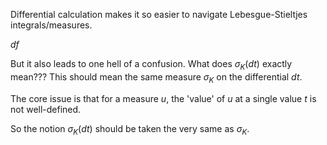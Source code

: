 Differential calculation makes it so easier to navigate Lebesgue-Stieltjes integrals/measures.

$df$

But it also leads to one hell of a confusion. What does $\sigma_K(dt)$ exactly mean???
This should mean the same measure $\sigma_K$ on the differential $d t$.

The core issue is that for a measure $u$, the 'value' of $u$ at a single value $t$ is not well-defined.

So the notion $\sigma_K(dt)$ should be taken the very same as $\sigma_K$.

